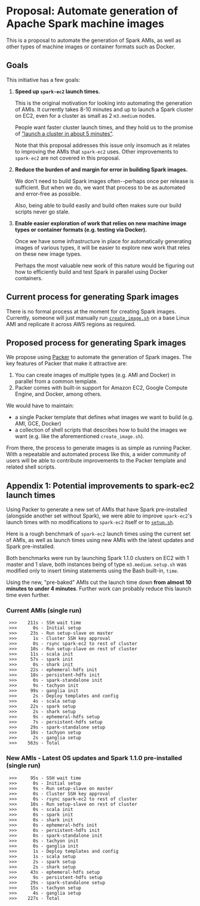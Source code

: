 # Proposal: Automate generation of Apache Spark machine images

This is a proposal to automate the generation of Spark AMIs, as well as other types of machine images or container formats such as Docker.

## Goals
This initiative has a few goals:

1. **Speed up `spark-ec2` launch times.**
	
	This is the original motivation for looking into automating the generation of AMIs. It currently takes 8-10 minutes and up to launch a Spark cluster on EC2, even for a cluster as small as 2 `m3.medium` nodes.
	
	People want faster cluster launch times, and they hold us to the promise of ["launch a cluster in about 5 minutes"](http://spark.apache.org/docs/1.1.0/index.html).
	
	Note that this proposal addresses this issue only insomuch as it relates to improving the AMIs that `spark-ec2` uses. Other improvements to `spark-ec2` are not covered in this proposal.
	
2. **Reduce the burden of and margin for error in building Spark images.**

	We don't need to build Spark images often--perhaps once per release is sufficient. But when we do, we want that process to be as automated and error-free as possible.
	
	Also, being able to build easily and build often makes sure our build scripts never go stale.

3. **Enable easier exploration of work that relies on new machine image types or container formats (e.g. testing via Docker).**

	Once we have some infrastructure in place for automatically generating images of various types, it will be easier to explore new work that reles on these new image types.
	
	Perhaps the most valuable new work of this nature would be figuring out how to efficiently build and test Spark in parallel using Docker containers.

## Current process for generating Spark images

There is no formal process at the moment for creating Spark images. Currently, someone will just manually run [`create_image.sh`](https://github.com/mesos/spark-ec2/blob/f6773584dd71afc49f1225be48439653313c0341/create_image.sh) on a base Linux AMI and replicate it across AWS regions as required.

## Proposed process for generating Spark images

We propose using [Packer](https://packer.io/) to automate the generation of Spark images. The key features of Packer that make it attractive are:

1. You can create images of multiple types (e.g. AMI and Docker) in parallel from a common template.
2. Packer comes with built-in support for Amazon EC2, Google Compute Engine, and Docker, among others.

We would have to maintain:

* a single Packer template that defines what images we want to build (e.g. AMI, GCE, Docker)
* a collection of shell scripts that describes how to build the images we want (e.g. like the aforementioned `create_image.sh`).

From there, the process to generate images is as simple as running Packer. With a repeatable and automated process like this, a wider community of users will be able to contribute improvements to the Packer template and related shell scripts.

## Appendix 1: Potential improvements to spark-ec2 launch times

Using Packer to generate a new set of AMIs that have Spark pre-installed (alongside another set without Spark), we were able to improve `spark-ec2`'s launch times with no modifications to `spark-ec2` itself or to [`setup.sh`](https://github.com/mesos/spark-ec2/blob/f6773584dd71afc49f1225be48439653313c0341/setup.sh).

Here is a rough benchmark of `spark-ec2` launch times using the current set of AMIs, as well as launch times using new AMIs with the latest updates and Spark pre-installed. 

Both benchmarks were run by launching Spark 1.1.0 clusters on EC2 with 1 master and 1 slave, both instances being of type `m3.medium`. `setup.sh` was modified only to insert timing statements using the Bash built-in, `time`.

Using the new, "pre-baked" AMIs cut the launch time down **from almost 10 minutes to under 4 minutes**. Further work can probably reduce this launch time even further.

### Current AMIs (single run)
```
 >>>    211s - SSH wait time
 >>>      0s - Initial setup
 >>>     23s - Run setup-slave on master
 >>>      1s - Cluster SSH key approval
 >>>      0s - rsync spark-ec2 to rest of cluster
 >>>     10s - Run setup-slave on rest of cluster
 >>>     11s - scala init
 >>>     57s - spark init
 >>>      0s - shark init
 >>>     22s - ephemeral-hdfs init
 >>>     18s - persistent-hdfs init
 >>>      0s - spark-standalone init
 >>>      9s - tachyon init
 >>>     99s - ganglia init
 >>>      2s - Deploy templates and config
 >>>      4s - scala setup
 >>>     22s - spark setup
 >>>      2s - shark setup
 >>>      9s - ephemeral-hdfs setup
 >>>      7s - persistent-hdfs setup
 >>>     29s - spark-standalone setup
 >>>     10s - tachyon setup
 >>>      2s - ganglia setup
 >>>    563s - Total
```

### New AMIs - Latest OS updates and Spark 1.1.0 pre-installed (single run)
```
 >>>     95s - SSH wait time
 >>>      0s - Initial setup
 >>>      9s - Run setup-slave on master
 >>>      0s - Cluster SSH key approval
 >>>      0s - rsync spark-ec2 to rest of cluster
 >>>     10s - Run setup-slave on rest of cluster
 >>>      0s - scala init
 >>>      0s - spark init
 >>>      0s - shark init
 >>>      0s - ephemeral-hdfs init
 >>>      0s - persistent-hdfs init
 >>>      0s - spark-standalone init
 >>>      0s - tachyon init
 >>>      0s - ganglia init
 >>>      1s - Deploy templates and config
 >>>      1s - scala setup
 >>>      2s - spark setup
 >>>      2s - shark setup
 >>>     43s - ephemeral-hdfs setup
 >>>      9s - persistent-hdfs setup
 >>>     29s - spark-standalone setup
 >>>     15s - tachyon setup
 >>>      4s - ganglia setup
 >>>    227s - Total
```
